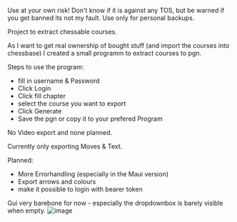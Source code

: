Use at your own risk!
Don't know if it is against any TOS, but be warned if you get banned its not my fault. Use only for personal backups.

Project to extract chessable courses.

As I want to get real ownership of bought stuff (and import the courses into chessbase) I created a small programm to extract courses to pgn.

Steps to use the program:
* fill in username & Password
* Click Login
* Click fill chapter
* select the course you want to export
* Click Generate
* Save the pgn or copy it to your prefered Program

No Video export and none planned.

Currently only exporting Moves & Text.

Planned:
* More Errorhandling (especially in the Maui version)
* Export arrows and colours
* make it possible to login with bearer token

Gui very barebone for now - especially the dropdownbox is barely visible when empty.
![image](https://github.com/user-attachments/assets/0f7a25a7-ad2a-4143-84b1-d5ba3c9f789c)


